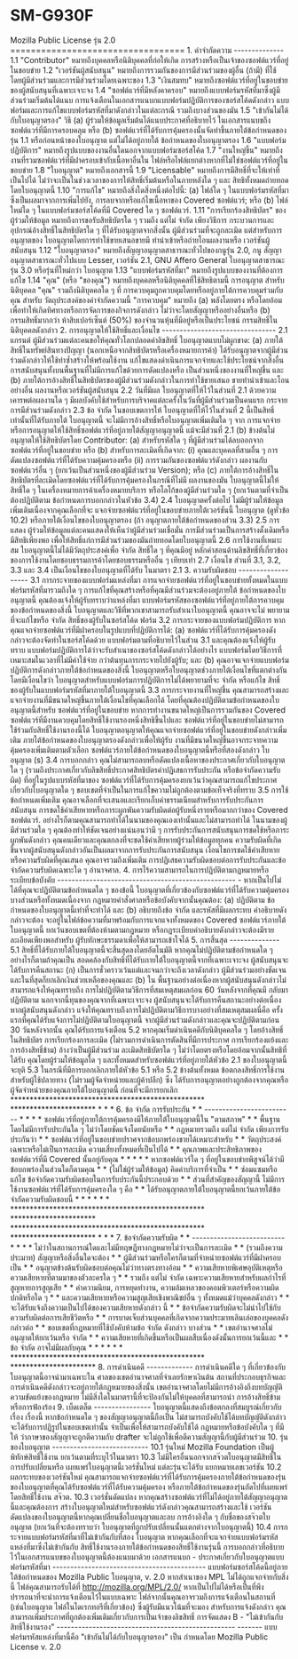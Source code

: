 # SM-G930F
Mozilla Public License รุ่น 2.0 ==================================  1. คำจำกัดความ --------------  1.1 "Contributor"     หมายถึงบุคคลหรือนิติบุคคลที่ก่อให้เกิด     การสร้างหรือเป็นเจ้าของซอฟต์แวร์ที่อยู่ในขอบข่าย  1.2 "เวอร์ชันผู้สนับสนุน"     หมายถึงการรวมกันของการมีส่วนร่วมของผู้อื่น (ถ้ามี) ที่ใช้     โดยผู้มีส่วนร่วมและการมีส่วนร่วมโดยเฉพาะของ  1.3 "เงินสมทบ"     หมายถึงซอฟต์แวร์ที่อยู่ในขอบข่ายของผู้สนับสนุนที่เฉพาะเจาะจง  1.4 "ซอฟต์แวร์ที่มีหลังคาครอบ"     หมายถึงแบบฟอร์มรหัสที่มาซึ่งผู้มีส่วนร่วมเริ่มต้นได้แนบ     การแจ้งเตือนในเอกสารแนบกแบบฟอร์มปฏิบัติการของซอร์สโค้ดดังกล่าว     แบบฟอร์มและการแก้ไขแบบฟอร์มรหัสที่มาดังกล่าวในแต่ละกรณี     รวมถึงบางส่วนของมัน  1.5 "เข้ากันไม่ได้กับใบอนุญาตรอง"     วิธี      (a) ผู้ร่วมให้ข้อมูลเริ่มต้นได้แนบประกาศที่อธิบายไว้         ในเอกสารแนบขถึงซอฟต์แวร์ที่มีการครอบคลุม หรือ      (b) ซอฟต์แวร์ที่ได้รับการคุ้มครองนั้นจัดทำขึ้นภายใต้ข้อกำหนดของ         รุ่น 1.1 หรือก่อนหน้าของใบอนุญาต แต่ไม่ได้อยู่ภายใต้         ข้อกำหนดของใบอนุญาตรอง  1.6 "แบบฟอร์มปฏิบัติการ"     หมายถึงรูปแบบของงานอื่นใดนอกจากแบบฟอร์มซอร์สโค้ด  1.7 "งานใหญ่ขึ้น"     หมายถึงงานที่รวมซอฟต์แวร์ที่มีฝาครอบเข้ากับเนื้อหาอื่นใน     ไฟล์หรือไฟล์แยกต่างหากที่ไม่ใช่ซอฟต์แวร์ที่อยู่ในขอบข่าย  1.8 "ใบอนุญาต"     หมายถึงเอกสารนี้  1.9 "Licensable"     หมายถึงการมีสิทธิ์ที่จะให้เท่าที่เป็นไปได้     ไม่ว่าจะเป็นในช่วงเวลาของการให้สิทธิ์เริ่มต้นหรือในภายหลังใด ๆ และ     สิทธิทั้งหมดถ่ายทอดโดยใบอนุญาตนี้  1.10 "การแก้ไข"     หมายถึงสิ่งใดสิ่งหนึ่งต่อไปนี้:      (a) ไฟล์ใด ๆ ในแบบฟอร์มรหัสที่มาซึ่งเป็นผลมาจากการเพิ่มไปยัง,         การลบจากหรือแก้ไขเนื้อหาของ Covered         ซอฟต์แวร์; หรือ      (b) ไฟล์ใหม่ใด ๆ ในแบบฟอร์มซอร์สโค้ดที่มี Covered ใด ๆ         ซอฟต์แวร์.  1.11 "การเรียกร้องสิทธิบัตร" ของผู้ร่วมให้ข้อมูล     หมายถึงการขอรับสิทธิบัตรใด ๆ รวมถึง แต่ไม่ จำกัด เพียงวิธีการ     กระบวนการและอุปกรณ์อ้างสิทธิ์ในสิทธิบัตรใด ๆ ที่ได้รับอนุญาตจากสิ่งนั้น     ผู้มีส่วนร่วมที่จะถูกละเมิด แต่สำหรับการอนุญาตของ     ใบอนุญาตโดยการทำใช้ขายเสนอขายมี     ทำนำเข้าหรือถ่ายโอนผลงานหรือ     เวอร์ชันผู้สนับสนุน  1.12 "ใบอนุญาตรอง"     หมายถึงสัญญาอนุญาตสาธารณะทั่วไปของกนูรุ่น 2.0, กนู     สัญญาอนุญาตสาธารณะทั่วไปแบบ Lesser, เวอร์ชัน 2.1, GNU Affero General     ใบอนุญาตสาธารณะรุ่น 3.0 หรือรุ่นที่ใหม่กว่า     ใบอนุญาต  1.13 "แบบฟอร์มรหัสที่มา"     หมายถึงรูปแบบของงานที่ต้องการแก้ไข  1.14 "คุณ" (หรือ "ของคุณ")     หมายถึงบุคคลหรือนิติบุคคลที่ใช้สิทธิตามนี้     การอนุญาต สำหรับนิติบุคคล "คุณ" รวมถึงนิติบุคคลใด ๆ ที่     การควบคุมถูกควบคุมโดยหรืออยู่ภายใต้การควบคุมร่วมกับคุณ สำหรับ     วัตถุประสงค์ของคำจำกัดความนี้ "การควบคุม" หมายถึง (a) พลังโดยตรง     หรือโดยอ้อมเพื่อทำให้เกิดทิศทางหรือการจัดการของกิจการดังกล่าว     ไม่ว่าจะโดยสัญญาหรืออย่างอื่นหรือ (b) กรรมสิทธิ์มากกว่า     ห้าสิบเปอร์เซ็นต์ (50%) ของจำนวนหุ้นที่มีอยู่หรือเป็นประโยชน์     กรรมสิทธิ์ในนิติบุคคลดังกล่าว  2. การอนุญาตให้ใช้สิทธิ์และเงื่อนไข --------------------------------  2.1 แกรนต์  ผู้มีส่วนร่วมแต่ละคนขอให้คุณทั่วโลกปลอดค่าลิขสิทธิ์ ใบอนุญาตแบบไม่ผูกขาด:  (a) ภายใต้สิทธิ์ในทรัพย์สินทางปัญญา (นอกเหนือจากสิทธิบัตรหรือเครื่องหมายการค้า)     ได้รับอนุญาตจากผู้มีส่วนร่วมดังกล่าวให้ใช้ทำซ้ำสร้างให้พร้อมใช้งาน     แก้ไขแสดงดำเนินการแจกจ่ายและใช้ประโยชน์จากสิ่งอื่น     การสนับสนุนทั้งบนพื้นฐานที่ไม่มีการแก้ไขด้วยการดัดแปลงหรือ     เป็นส่วนหนึ่งของงานที่ใหญ่ขึ้น และ  (b) ภายใต้การอ้างสิทธิ์ในสิทธิบัตรของผู้มีส่วนร่วมดังกล่าวในการทำใช้ขายเสนอ     ขายทำนำเข้าและโอนอย่างอื่น     ผลงานหรือเวอร์ชันผู้สนับสนุน  2.2 วันที่มีผล  ใบอนุญาตที่ให้ไว้ในส่วนที่ 2.1 ด้วยความเคารพต่อผลงานใด ๆ มีผลบังคับใช้สำหรับการบริจาคแต่ละครั้งในวันที่ผู้มีส่วนร่วมเป็นคนแรก กระจายการมีส่วนร่วมดังกล่าว  2.3 ข้อ จำกัด ในขอบเขตการให้  ใบอนุญาตที่ให้ไว้ในส่วนที่ 2 นี้เป็นสิทธิ์เท่านั้นที่ได้รับภายใต้ ใบอนุญาตนี้ จะไม่มีการอ้างสิทธิ์หรือใบอนุญาตเพิ่มเติมใด ๆ จาก การแจกจ่ายหรือการอนุญาตให้ใช้สิทธิ์ซอฟต์แวร์ที่อยู่ภายใต้สัญญาอนุญาตนี้ แม้จะมีส่วนที่ 2.1 (b) ข้างต้นไม่อนุญาตให้ใช้สิทธิบัตรโดย Contributor:  (a) สำหรับรหัสใด ๆ ที่ผู้มีส่วนร่วมได้ลบออกจากซอฟต์แวร์ที่อยู่ในขอบข่าย     หรือ  (b) สำหรับการละเมิดที่เกิดจาก: (i) คุณและบุคคลที่สามอื่น ๆ     การดัดแปลงซอฟต์แวร์ที่ได้รับความคุ้มครองหรือ (ii) การรวมกันของซอฟต์แวร์ดังกล่าว     ผลงานกับซอฟต์แวร์อื่น ๆ (ยกเว้นเป็นส่วนหนึ่งของผู้มีส่วนร่วม     Version); หรือ  (c) ภายใต้การอ้างสิทธิ์ในสิทธิบัตรที่ละเมิดโดยซอฟต์แวร์ที่ได้รับการคุ้มครองในกรณีที่ไม่มี     ผลงานของมัน  ใบอนุญาตนี้ไม่ให้สิทธิ์ใด ๆ ในเครื่องหมายการค้าเครื่องหมายบริการ หรือโลโก้ของผู้มีส่วนร่วมใด ๆ (ยกเว้นตามที่จำเป็นต้องปฏิบัติตาม ข้อกำหนดการบอกกล่าวในหัวข้อ 3.4)  2.4 ใบอนุญาตครั้งต่อไป  ไม่มีผู้ร่วมให้ข้อมูลเพิ่มเติมเนื่องจากคุณเลือกที่จะ แจกจ่ายซอฟต์แวร์ที่อยู่ในขอบข่ายภายใต้เวอร์ชันนี้ ใบอนุญาต (ดูหัวข้อ 10.2) หรือภายใต้เงื่อนไขของใบอนุญาตรอง (ถ้า อนุญาตภายใต้ข้อกำหนดของส่วน 3.3)  2.5 การแสดง  ผู้ร่วมให้ข้อมูลแต่ละคนแสดงให้เห็นว่าผู้มีส่วนร่วมเชื่อมั่น การมีส่วนร่วมเป็นการสร้างดั้งเดิมหรือมีสิทธิเพียงพอ เพื่อให้สิทธิ์แก่การมีส่วนร่วมของมันถ่ายทอดโดยใบอนุญาตนี้  2.6 การใช้งานที่เหมาะสม  ใบอนุญาตนี้ไม่ได้มีวัตถุประสงค์เพื่อ จำกัด สิทธิ์ใด ๆ ที่คุณมีอยู่ หลักคำสอนด้านลิขสิทธิ์ที่เกี่ยวข้องของการใช้งานโดยชอบธรรมการค้าโดยชอบธรรมหรืออื่น ๆ เทียบเท่า  2.7 เงื่อนไข  ส่วนที่ 3.1, 3.2, 3.3 และ 3.4 เป็นเงื่อนไขของใบอนุญาตที่ได้รับ ในมาตรา 2.1  3. ความรับผิดชอบ -------------------  3.1 การกระจายของแบบฟอร์มแหล่งที่มา  การแจกจ่ายซอฟต์แวร์ที่อยู่ในขอบข่ายทั้งหมดในแบบฟอร์มรหัสที่มารวมถึงใด ๆ การแก้ไขที่คุณสร้างหรือที่คุณมีส่วนร่วมจะต้องอยู่ภายใต้ ข้อกำหนดของใบอนุญาตนี้ คุณต้องแจ้งให้ผู้รับทราบว่าแหล่งที่มา แบบฟอร์มรหัสของซอฟต์แวร์ที่อยู่ภายใต้การควบคุมของข้อกำหนดของสิ่งนี้ ใบอนุญาตและวิธีที่พวกเขาสามารถรับสำเนาใบอนุญาตนี้ คุณอาจจะไม่ พยายามที่จะแก้ไขหรือ จำกัด สิทธิ์ของผู้รับในซอร์สโค้ด ฟอร์ม  3.2 การกระจายของแบบฟอร์มปฏิบัติการ  หากคุณแจกจ่ายซอฟต์แวร์ที่มีฝาครอบในรูปแบบที่ปฏิบัติการได้:  (a) ซอฟต์แวร์ที่ได้รับการคุ้มครองดังกล่าวจะต้องจัดทำในซอร์สโค้ดด้วย     แบบฟอร์มตามที่อธิบายไว้ในส่วน 3.1 และคุณต้องแจ้งให้ผู้รับทราบ     แบบฟอร์มปฏิบัติการได้ว่าจะรับสำเนาของซอร์สโค้ดดังกล่าวได้อย่างไร     แบบฟอร์มโดยวิธีการที่เหมาะสมในเวลาที่ไม่มีค่าใช้จ่าย     กว่าต้นทุนการกระจายไปยังผู้รับ; และ  (b) คุณอาจแจกจ่ายแบบฟอร์มปฏิบัติการดังกล่าวภายใต้ข้อกำหนดของสิ่งนี้     ใบอนุญาตหรือใบอนุญาตช่วงภายใต้เงื่อนไขที่แตกต่างกันโดยมีเงื่อนไขว่า     ใบอนุญาตสำหรับแบบฟอร์มการปฏิบัติการไม่ได้พยายามที่จะ จำกัด หรือแก้ไข     สิทธิ์ของผู้รับในแบบฟอร์มรหัสที่มาภายใต้ใบอนุญาตนี้  3.3 การกระจายงานที่ใหญ่ขึ้น  คุณสามารถสร้างและแจกจ่ายงานที่มีขนาดใหญ่ขึ้นภายใต้เงื่อนไขที่คุณเลือกได้ โดยที่คุณต้องปฏิบัติตามข้อกำหนดของใบอนุญาตนี้สำหรับ ซอฟต์แวร์ที่อยู่ในขอบข่าย หากการทำงานขนาดใหญ่เป็นการรวมกันของ Covered ซอฟต์แวร์ที่มีงานควบคุมโดยสิทธิ์ใช้งานรองหนึ่งสิทธิขึ้นไปและ ซอฟต์แวร์ที่อยู่ในขอบข่ายไม่สามารถใช้ร่วมกับสิทธิ์ใช้งานรองนี้ได้ ใบอนุญาตอนุญาตให้คุณแจกจ่ายซอฟต์แวร์ที่อยู่ในขอบข่ายดังกล่าวเพิ่มเติม ภายใต้ข้อกำหนดของใบอนุญาตรองดังกล่าวเพื่อให้ผู้รับ งานที่มีขนาดใหญ่ขึ้นอาจกระจายความคุ้มครองเพิ่มเติมตามตัวเลือก ซอฟต์แวร์ภายใต้ข้อกำหนดของใบอนุญาตนี้หรือที่สองดังกล่าว ใบอนุญาต (s)  3.4 การบอกกล่าว  คุณไม่สามารถลบหรือดัดแปลงเนื้อหาของประกาศเกี่ยวกับใบอนุญาตใด ๆ (รวมถึงประกาศเกี่ยวกับลิขสิทธิ์ประกาศสิทธิบัตรคำปฏิเสธการรับประกัน หรือข้อจำกัดความรับผิด) ที่อยู่ในรูปแบบรหัสที่มาของ ซอฟต์แวร์ที่ได้รับการคุ้มครองยกเว้นว่าคุณสามารถแก้ไขประกาศเกี่ยวกับใบอนุญาตใด ๆ ขอบเขตที่จำเป็นในการแก้ไขความไม่ถูกต้องตามข้อเท็จจริงที่ทราบ  3.5 การใช้ข้อกำหนดเพิ่มเติม  คุณอาจเลือกที่จะเสนอและเรียกเก็บค่าธรรมเนียมสำหรับการรับประกันการสนับสนุน การชดใช้ค่าเสียหายหรือภาระผูกพันความรับผิดต่อผู้รับหนึ่งรายหรือมากกว่าของ Covered ซอฟต์แวร์. อย่างไรก็ตามคุณสามารถทำได้ในนามของคุณเองเท่านั้นและไม่สามารถทำได้ ในนามของผู้มีส่วนร่วมใด ๆ คุณต้องทำให้ชัดเจนอย่างแน่นอนว่ามี ๆ การรับประกันการสนับสนุนการชดใช้หรือภาระผูกพันดังกล่าว คุณคนเดียวและคุณตกลงที่จะชดใช้ค่าเสียหายผู้ร่วมให้ข้อมูลทุกคน ความรับผิดที่เกิดขึ้นจากผู้สนับสนุนดังกล่าวอันเป็นผลมาจากการรับประกันการสนับสนุน เงื่อนไขการชดใช้ค่าเสียหายหรือความรับผิดที่คุณเสนอ คุณอาจรวมถึงเพิ่มเติม การปฏิเสธความรับผิดชอบต่อการรับประกันและข้อจำกัดความรับผิดเฉพาะใด ๆ อำนาจศาล.  4. การไร้ความสามารถในการปฏิบัติตามกฎหมายหรือระเบียบข้อบังคับ -------------------------------------------------- -  หากเป็นไปไม่ได้ที่คุณจะปฏิบัติตามข้อกำหนดใด ๆ ของข้อนี้ ใบอนุญาตที่เกี่ยวข้องกับซอฟต์แวร์ที่ได้รับความคุ้มครองบางส่วนหรือทั้งหมดเนื่องจาก กฎหมายคำสั่งศาลหรือข้อบังคับจากนั้นคุณต้อง: (a) ปฏิบัติตาม ข้อกำหนดของใบอนุญาตนี้เท่าที่จะทำได้ และ (b) อธิบายถึงข้อ จำกัด และรหัสที่มีผลกระทบ คำอธิบายดังกล่าวจะต้อง จะอยู่ในไฟล์ข้อความที่มาพร้อมกับการแจกแจงทั้งหมดของ Covered ซอฟต์แวร์ภายใต้ใบอนุญาตนี้ ยกเว้นขอบเขตที่ต้องห้ามตามกฎหมาย หรือกฎระเบียบคำอธิบายดังกล่าวจะต้องมีรายละเอียดเพียงพอสำหรับ ผู้รับทักษะธรรมดาเพื่อให้สามารถเข้าใจได้  5. การสิ้นสุด --------------  5.1 สิทธิ์ที่ได้รับภายใต้ใบอนุญาตนี้จะสิ้นสุดลงโดยอัตโนมัติ หากคุณไม่ปฏิบัติตามข้อกำหนดใด ๆ อย่างไรก็ตามถ้าคุณเป็น สอดคล้องกับสิทธิ์ที่ได้รับภายใต้ใบอนุญาตนี้จากที่เฉพาะเจาะจง ผู้สนับสนุนจะได้รับการคืนสถานะ (ก) เป็นการชั่วคราวเว้นแต่และจนกว่าจะถึงเวลาดังกล่าว ผู้มีส่วนร่วมอย่างชัดเจนและในที่สุดก็ยกเลิกเงินช่วยเหลือของคุณและ (b) ใน พื้นฐานอย่างต่อเนื่องหากผู้สนับสนุนดังกล่าวไม่สามารถแจ้งให้คุณทราบถึง การไม่ปฏิบัติตามวิธีการที่สมเหตุสมผลก่อน 60 วันหลังจากที่คุณมี กลับมาปฏิบัติตาม นอกจากนี้ทุนของคุณจากที่เฉพาะเจาะจง ผู้สนับสนุนจะได้รับการคืนสถานะอย่างต่อเนื่องหากผู้สนับสนุนดังกล่าว แจ้งให้คุณทราบถึงการไม่ปฏิบัติตามวิธีการบางอย่างที่สมเหตุสมผลนี่คือ ครั้งแรกที่คุณได้รับแจ้งการไม่ปฏิบัติตามใบอนุญาตนี้ จากผู้มีส่วนร่วมดังกล่าวและคุณจะปฏิบัติตามก่อน 30 วันหลังจากนั้น คุณได้รับการแจ้งเตือน  5.2 หากคุณเริ่มดำเนินคดีกับนิติบุคคลใด ๆ โดยอ้างสิทธิ์ในสิทธิบัตร การเรียกร้องการละเมิด (ไม่รวมการดำเนินการตัดสินที่มีการประกาศ การเรียกร้องแย้งและการอ้างสิทธิ์ข้าม) อ้างว่าเป็นผู้มีส่วนร่วม ละเมิดสิทธิบัตรใด ๆ ไม่ว่าโดยตรงหรือโดยอ้อมจากนั้นสิทธิที่ได้รับ คุณโดยผู้ร่วมให้ข้อมูลใด ๆ และทั้งหมดสำหรับซอฟต์แวร์ที่อยู่ภายใต้หัวข้อ 2.1 ของใบอนุญาตนี้จะยุติ  5.3 ในกรณีที่มีการบอกเลิกภายใต้หัวข้อ 5.1 หรือ 5.2 ข้างต้นทั้งหมด ข้อตกลงสิทธิ์การใช้งานสำหรับผู้ใช้ปลายทาง (ไม่รวมผู้จัดจำหน่ายและผู้ค้าปลีก) ซึ่ง ได้รับการอนุญาตอย่างถูกต้องจากคุณหรือผู้จัดจำหน่ายของคุณภายใต้ใบอนุญาตนี้ ก่อนที่จะมีการยกเลิก  ************************************************** ********************** * * * 6. ข้อ จำกัด การรับประกัน * * ------------------------- * * * * ซอฟต์แวร์ที่อยู่ภายใต้การคุ้มครองมีให้ภายใต้ใบอนุญาตนี้ใน "ตามสภาพ" * * พื้นฐานโดยไม่มีการรับประกันใด ๆ ไม่ว่าโดยชัดแจ้งโดยนัยหรือ * * กฎหมายรวมถึง แต่ไม่ จำกัด เพียงการรับประกันว่า * * ซอฟต์แวร์ที่อยู่ในขอบข่ายปราศจากข้อบกพร่องขายได้เหมาะสำหรับ * * วัตถุประสงค์เฉพาะหรือไม่เป็นการละเมิด ความเสี่ยงทั้งหมดที่เป็นไปได้ * * คุณภาพและประสิทธิภาพของซอฟต์แวร์ที่มี Covered นั้นอยู่กับคุณ * * * * * หากซอฟต์แวร์ใด ๆ ที่อยู่ในขอบข่ายพิสูจน์ได้ว่ามีข้อบกพร่องในส่วนใดก็ตามคุณ * * (ไม่ใช่ผู้ร่วมให้ข้อมูล) คิดค่าบริการที่จำเป็น * * ซ่อมแซมหรือแก้ไข ข้อจำกัดความรับผิดชอบในการรับประกันนี้ประกอบด้วย * * ส่วนที่สำคัญของสัญญานี้ ไม่มีการใช้งานซอฟต์แวร์ที่ได้รับการคุ้มครองใด ๆ คือ * * ได้รับอนุญาตภายใต้ใบอนุญาตนี้ยกเว้นภายใต้ข้อจำกัดความรับผิดชอบนี้ * * * * * * ************************************************** **********************  ************************************************** ********************** * * * 7. ข้อจำกัดความรับผิด * * -------------------------- * * * * ไม่ว่าในสถานการณ์ใดและไม่มีทฤษฎีทางกฎหมายไม่ว่าจะเป็นการละเมิด * * (รวมถึงความประมาท) สัญญาหรือสิ่งอื่นใดจะต้อง * * ผู้มีส่วนร่วมหรือใครก็ตามที่จำหน่ายซอฟต์แวร์ที่มีฝาครอบเป็น * * อนุญาตข้างต้นรับผิดชอบต่อคุณไม่ว่าทางตรงทางอ้อม * * ความเสียหายพิเศษอุบัติเหตุหรือความเสียหายที่ตามมาของตัวละครใด ๆ * * รวมถึง แต่ไม่ จำกัด เฉพาะความเสียหายสำหรับผลกำไรที่สูญหายการสูญเสีย * * ค่าความนิยม, การหยุดทำงาน, ความล้มเหลวของคอมพิวเตอร์หรือความผิดปกติหรือใด ๆ * * และความเสียหายหรือความสูญเสียเชิงพาณิชย์อื่น ๆ ทั้งหมดแม้ว่าบุคคลดังกล่าว * * จะได้รับแจ้งถึงความเป็นไปได้ของความเสียหายดังกล่าว นี้ * * ข้อจำกัดความรับผิดจะไม่นำไปใช้กับความรับผิดต่อการเสียชีวิตหรือ * * การบาดเจ็บส่วนบุคคลที่เกิดจากความประมาทเลินเล่อของบุคคลดังกล่าวต่อ * * ขอบเขตที่กฎหมายที่ใช้บังคับห้ามข้อ จำกัด ดังกล่าว บางส่วน * * เขตอำนาจศาลไม่อนุญาตให้ยกเว้นหรือ จำกัด * * ความเสียหายที่เกิดขึ้นหรือเป็นผลสืบเนื่องดังนั้นการยกเว้นนี้และ * * ข้อ จำกัด อาจไม่มีผลกับคุณ * * * * * * ************************************************** **********************  8. การดำเนินคดี -------------  การดำเนินคดีใด ๆ ที่เกี่ยวข้องกับใบอนุญาตนี้อาจนำมาเฉพาะใน ศาลของเขตอำนาจศาลที่จำเลยรักษาเงินต้น สถานที่ประกอบธุรกิจและการดำเนินคดีดังกล่าวจะอยู่ภายใต้กฎหมายของสิ่งนั้น เขตอำนาจศาลโดยไม่มีการอ้างอิงถึงบทบัญญัติความขัดแย้งของกฎหมาย ไม่มีสิ่งใดในมาตรานี้ที่จะป้องกันไม่ให้บุคคลที่สามารถนำ การอ้างสิทธิ์ข้ามหรือการฟ้องร้อง  9. เบ็ดเตล็ด ----------------  ใบอนุญาตนี้แสดงถึงข้อตกลงที่สมบูรณ์เกี่ยวกับเรื่อง เรื่องนี้ หากข้อกำหนดใด ๆ ของสัญญาอนุญาตนี้ถือเป็น ไม่สามารถบังคับใช้ได้บทบัญญัติดังกล่าวจะได้รับการปฏิรูปในขอบเขตเท่านั้น จำเป็นเพื่อให้สามารถบังคับใช้ได้ กฎหมายหรือข้อบังคับใด ๆ ที่มีให้ ว่าภาษาของสัญญาจะถูกตีความกับ drafter จะไม่ถูกใช้เพื่อตีความสัญญานี้กับผู้มีส่วนร่วม  10. รุ่นของใบอนุญาต ---------------------------  10.1 รุ่นใหม่  Mozilla Foundation เป็นผู้พิทักษ์สิทธิ์ใช้งาน ยกเว้นตามที่ระบุไว้ในมาตรา 10.3 ไม่มีใครอื่นนอกจากสจ๊วตใบอนุญาตมีสิทธิ์ในการปรับเปลี่ยนหรือ เผยแพร่ใบอนุญาตนี้เวอร์ชั่นใหม่ แต่ละรุ่นจะได้รับ แยกหมายเลขเวอร์ชัน  10.2 ผลกระทบของเวอร์ชันใหม่  คุณสามารถแจกจ่ายซอฟต์แวร์ที่ได้รับการคุ้มครองภายใต้ข้อกำหนดของรุ่น ของใบอนุญาตที่คุณได้รับซอฟต์แวร์ที่ได้รับความคุ้มครอง หรือภายใต้ข้อกำหนดของรุ่นถัดไปที่เผยแพร่โดยสิทธิ์ใช้งาน สจ๊วต.  10.3 เวอร์ชั่นดัดแปลง  หากคุณสร้างซอฟต์แวร์ที่ไม่ได้อยู่ภายใต้สัญญาอนุญาตนี้และคุณต้องการ สร้างใบอนุญาตใหม่สำหรับซอฟต์แวร์ดังกล่าวคุณสามารถสร้างและใช้ เวอร์ชันดัดแปลงของใบอนุญาตนี้หากคุณเปลี่ยนชื่อใบอนุญาตและลบ การอ้างอิงใด ๆ กับชื่อของสจ๊วตใบอนุญาต (ยกเว้นที่จะต้องทราบว่า ใบอนุญาตที่ถูกปรับเปลี่ยนนั้นแตกต่างจากใบอนุญาตนี้)  10.4 การกระจายแบบฟอร์มรหัสที่มาที่ไม่เข้ากันกับที่สอง ใบอนุญาต  หากคุณเลือกที่จะแจกจ่ายแบบฟอร์มรหัสแหล่งที่มาซึ่งไม่เข้ากันกับ สิทธิ์ใช้งานรองภายใต้ข้อกำหนดของสิทธิ์ใช้งานรุ่นนี้ การบอกกล่าวที่อธิบายไว้ในเอกสารแนบขของใบอนุญาตนี้ต้องแนบมาด้วย  เอกสารแนบก - ประกาศเกี่ยวกับใบอนุญาตแบบฟอร์มรหัสที่มา -------------------------------------------    แบบฟอร์มซอร์สโค้ดนี้อยู่ภายใต้ข้อกำหนดของ Mozilla Public   ใบอนุญาต, v. 2.0 หากสำเนาของ MPL ไม่ได้ถูกแจกจ่ายกับสิ่งนี้   ไฟล์คุณสามารถรับได้ที่ http://mozilla.org/MPL/2.0/  หากเป็นไปไม่ได้หรือเป็นที่พึงปรารถนาที่จะนำการแจ้งเตือนไว้ในแบบเฉพาะ ไฟล์จากนั้นคุณอาจรวมถึงการแจ้งเตือนในสถานที่ (เช่นใบอนุญาต ไฟล์ในไดเรกทอรีที่เกี่ยวข้อง) ซึ่งผู้รับมีแนวโน้มที่จะมอง สำหรับการแจ้งดังกล่าว  คุณสามารถเพิ่มประกาศที่ถูกต้องเพิ่มเติมเกี่ยวกับการเป็นเจ้าของลิขสิทธิ์  การจัดแสดง B - "ไม่เข้ากันกับสิทธิ์ใช้งานรอง" -------------------------------------------------- -------    แบบฟอร์มรหัสแหล่งที่มานี้คือ "เข้ากันไม่ได้กับใบอนุญาตรอง" เป็น   กำหนดโดย Mozilla Public License v. 2.0
